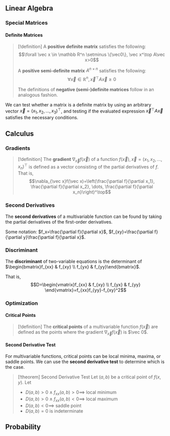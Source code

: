 ## Linear Algebra

### Special Matrices

#### Definite Matrices

>[!definition]
>A **positive definite matrix** satisfies the following: $$\forall \vec x \in \mathbb R^n \setminus \{\vec0\}, \vec x^\top A\vec x>0$$
>
>A **positive semi-definite matrix** $A^{n\times n}$ satisfies the following: $$\forall \vec x \in \mathbb R^n, \vec x^\top A\vec x\geq 0$$
>
>The definitions of **negative (semi-)definite matrices** follow in an analogous fashion.

We can test whether a matrix is a definite matrix by using an arbitrary vector $\vec x=(x_1, x_2, \dots, x_3)^\top$, and testing if the evaluated expression $\vec x^\top A\vec x$ satisfies the necessary conditions.
## Calculus

### Gradients

>[!definition]
>The **gradient** $\nabla_{\vec x}f(\vec x)$ of a function $f(\vec x), \vec x=(x_1, x_2, \dots, x_n)^\top$ is defined as a vector consisting of the partial derivatives of $f$. That is,
>$$\nabla_{\vec x}f(\vec x)=\left(\frac{\partial f}{\partial x_1}, \frac{\partial f}{\partial x_2}, \dots, \frac{\partial f}{\partial x_n}\right)^\top$$

### Second Derivatives

The **second derivatives** of a multivariable function can be found by taking the partial derivatives of the first-order derivatives.

Some notation: $f_x=\frac{\partial f}{\partial x}$, $f_{xy}=\frac{\partial f}{\partial y}\frac{\partial f}{\partial x}$.

### Discriminant

The **discriminant** of two-variable equations is the determinant of $\begin{bmatrix}f_{xx} & f_{xy} \\ f_{yx} & f_{yy}\end{bmatrix}$.

That is,
$$D=\begin{vmatrix}f_{xx} & f_{xy} \\
f_{yx} & f_{yy}
\end{vmatrix}=f_{xx}f_{yy}-f_{xy}^2$$
### Optimization

#### Critical Points

>[!definition]
>The **critical points** of a multivariable function $f(\vec x)$ are defined as the points where the gradient $\nabla_{\vec x}f(\vec x)$ is $\vec 0$. 

#### Second Derivative Test

For multivariable functions, critical points can be local minima, maxima, or saddle points. We can use the **second derivative test** to determine which is the case.

>[!theorem] Second Derivative Test
>Let $(a, b)$ be a critical point of $f(x, y)$. Let 
>- $D(a, b)>0 \land f_{xx}(a, b)>0 \implies$ local minimum
>- $D(a, b)>0 \land f_{xx}(a, b) < 0 \implies$ local maximum
>- $D(a, b) < 0 \implies$ saddle point
>- $D(a, b) = 0$ is indeterminate


## Probability
